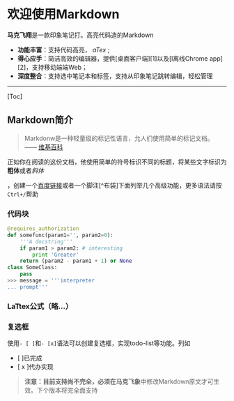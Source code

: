 #  欢迎使用Markdown

**马克飞翔**是一款印象笔记打。高亮代码造的Markdown

- **功能丰富**：支持代码高亮， *aTex* ;
- **得心应手**：简洁高效的编辑器，提供[桌面客户端][1]以及[l离线Chrome app][2]，支持移动端端Web；
- **深度整合**：支持选中笔记本和标签，支持从印象笔记跳转编辑，轻松管理



---------------------------------

[Toc]

## Markdown简介

> Markdonw是一种轻量级的标记性语言，允人们使用简单的标记文档。   —— [维基百科](http://www.baidu.com)

正如你在阅读的这份文档，他使用简单的符号标识不同的标题，将某些文字标识为**粗体**或者*斜体*

，创建一个[百度链接](http://www.baidu.com)或者一个脚注[^布袋]下面列举几个高级功能，更多语法请按`Ctrl+/`帮助



### 代码块

```Python
@requires_authorization
def somefunc(param1='', param2=0):
    '''A docstring'''
    if param1 > param2: # interesting
        print 'Greater'
    return (param2 - param1 + 1) or None
class SomeClass:
    pass
>>> message = '''interpreter
... prompt'''
```



### LaTtex公式（略...）



### 复选框

使用`- [ ]`和`- [x]`语法可以创建复选框，实现todo-list等功能。列如

- [  ]已完成
- [ x ]代办实现

> **注意：**目前支持尚不完全，必须在**马克飞象**中修改Markdown原文才可生效。下个版本将完全面支持



##  